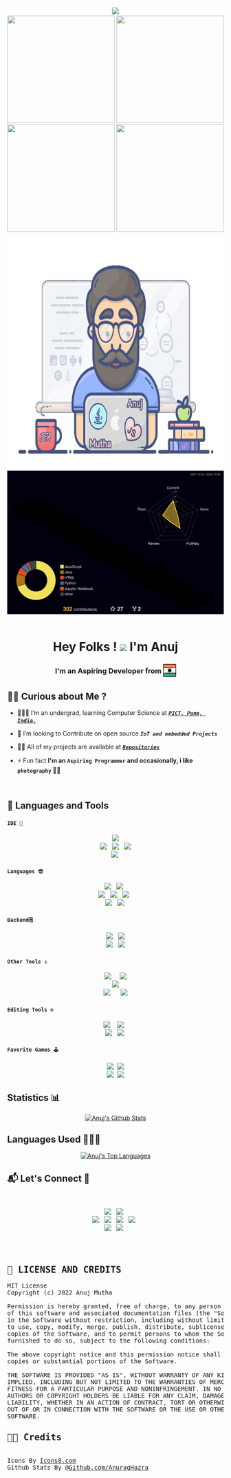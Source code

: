 <br/>
<div align="center">
<img src = "https://komarev.com/ghpvc/?username=AnujMutha&color=B88FDC&style=for-the-badge"/>
</div>

<div>
<img width="250px" height="250px" src = "https://www.holopin.io/_next/image?url=https%3A%2F%2Fassets.holopin.io%2FeyJidWNrZXQiOiJob2xvcGluLWFzc2V0cyIsImtleSI6ImFzc2V0cy9jbDhkOHRrZnAwMDMyMDlqbmtxZTF3dzVhIiwiZWRpdHMiOnsicm90YXRlIjpudWxsfX0%3D&w=1920&q=75"/>
  
<img width="250px" height="250px" src = "https://www.holopin.io/_next/image?url=https%3A%2F%2Fassets.holopin.io%2FeyJidWNrZXQiOiJob2xvcGluLWFzc2V0cyIsImtleSI6ImFzc2V0cy9jbDhkOHRrZnAwMDMyMDlqbmtxZTF3dzVhIiwiZWRpdHMiOnsicm90YXRlIjpudWxsfX0%3D&w=1920&q=75"/>
  
<img width="250px" height="250px" src = "https://www.holopin.io/_next/image?url=https%3A%2F%2Fassets.holopin.io%2FeyJidWNrZXQiOiJob2xvcGluLWFzc2V0cyIsImtleSI6ImFzc2V0cy9jbDhkOHRrZnAwMDMyMDlqbmtxZTF3dzVhIiwiZWRpdHMiOnsicm90YXRlIjpudWxsfX0%3D&w=1920&q=75"/>
  
<img width="250px" height="250px" src = "https://www.holopin.io/_next/image?url=https%3A%2F%2Fassets.holopin.io%2FeyJidWNrZXQiOiJob2xvcGluLWFzc2V0cyIsImtleSI6ImFzc2V0cy9jbDhkOHRrZnAwMDMyMDlqbmtxZTF3dzVhIiwiZWRpdHMiOnsicm90YXRlIjpudWxsfX0%3D&w=1920&q=75"/>
</div>

<div align="center">
<img src="assets/coder.gif" width="700px" height="550px">
<img src="profile-3d-contrib/profile-night-rainbow.svg">
</div>
<br/>
<h1 align="center">Hey Folks ! <img src="https://raw.githubusercontent.com/MartinHeinz/MartinHeinz/master/wave.gif" width="30px"> I'm Anuj</h1>
<h3 align="center">I'm an Aspiring Developer from <sub><sub><img src="assets/india_flag.png" width="30px"></sub></sub></h3>

## 🙋‍♂️ Curious about Me ? 
- 👨🏻‍🎓 I’m an undergrad, learning Computer Science at **_[`PICT, Pune, India.`](https://pict.edu/about_us/)_** 

- 👯 I’m looking to Contribute on open source **_`IoT and embedded Projects`_**

- 👨‍💻 All of my projects are available at **_[`Repositories`](https://github.com/AnujMutha?tab=repositories)_**

- ⚡ Fun fact **I'm an `Aspiring Programmer` and occasionally, i like `photography` 🎥📸**
<br/>

## 🚀 Languages and Tools

#### `IDE 📝`
<div align="center" >
  <img src="https://img.icons8.com/color/48/000000/jetbrains.svg"/>
   <br/>
  <img src="https://img.icons8.com/color/48/000000/atom-editor.svg"/>&nbsp;&nbsp;
  <img src="https://img.icons8.com/fluency/48/000000/sublime-text.svg"/>&nbsp;&nbsp;
  <img src="https://img.icons8.com/color/48/000000/visual-studio-code-2019.svg"/>
   <br/>
  <img src="https://img.icons8.com/color/48/000000/android-studio--v3.svg"/>&nbsp;
</div>

#### `Languages 😎`
<div align="center" >
<img src="https://img.icons8.com/color/48/000000/java.svg"/>&nbsp;&nbsp;
<img src="https://img.icons8.com/color/48/000000/python.svg"/>&nbsp;&nbsp;
<br/>
<img src="https://img.icons8.com/color/48/000000/javascript--v2.svg"/>&nbsp;&nbsp;
<img src="https://img.icons8.com/officexs/48/000000/php-logo.svg"/>&nbsp;&nbsp;
<img src="https://img.icons8.com/color/48/000000/html-5--v1.svg"/>&nbsp;&nbsp;
<br/>
<img src="https://img.icons8.com/color/48/000000/c-programming.svg"/>&nbsp;&nbsp;
<img src="https://img.icons8.com/color/48/000000/c-plus-plus-logo.svg"/>&nbsp;
</div>

#### `Backend🗒️`
<div align="center" >
<img src="https://img.icons8.com/plasticine/50/000000/oracle-pl-sql--v3.svg"/>&nbsp;&nbsp;
<img src="https://img.icons8.com/color/48/000000/firebase.svg"/>
<br/>
<img src="https://img.icons8.com/color/48/000000/mongodb.svg"/>&nbsp;&nbsp;
<img src="https://img.icons8.com/color/48/000000/mysql-logo.svg"/>
<br/>
</div>

#### `Other Tools ⚓`
<div align="center" >
<img src="https://img.icons8.com/fluency/48/000000/github.svg"/>&nbsp;&nbsp;&nbsp;
&nbsp;<img src="https://img.icons8.com/color/48/000000/git.svg"/>
<br/>
<img src="https://img.icons8.com/color/48/000000/airbnb.svg"/>
<br/>
<img src="https://img.icons8.com/fluency/48/000000/arduino.svg"/>&nbsp;&nbsp;&nbsp;&nbsp;&nbsp;
<img src="https://img.icons8.com/officel/48/000000/raspberry-pi.svg"/>
</div>

#### `Editing Tools ⚙️` 
<div align="center" >
<img src="https://img.icons8.com/fluency/48/000000/adobe-photoshop.svg"/>&nbsp;&nbsp;
&nbsp;<img src="https://img.icons8.com/color/48/000000/adobe-after-effects--v1.svg"/>&nbsp;&nbsp;
<br/>
<img src="https://img.icons8.com/color/48/000000/adobe-lightroom--v1.svg"/>&nbsp;&nbsp;
<img src="https://img.icons8.com/color/48/000000/figma--v1.svg"/>&nbsp;
</div>

#### `Favorite Games 🕹️`
<div align="center" >
<img src="https://img.icons8.com/fluency/48/000000/gta-5.png"/>&nbsp;
<img src="https://img.icons8.com/fluency/48/000000/pubg.png"/>
<br/>
<img src="https://img.icons8.com/fluency/48/000000/hitman.png"/>&nbsp;
<img src="https://img.icons8.com/color/48/000000/valorant.svg"/>
</div>

<h2 align="start">Statistics 📊</h2>
<p align="center">
    <a href="https://github.com/AnujMutha"><img alt="Anuj's Github Stats" src="https://github-readme-stats.vercel.app/api?username=AnujMutha&bg_color=30,642B73,C6426E&title_color=fff&text_color=fff&show_icons=true&icon_color=fff&border_radius=20&border_color=fff&include_all_commits=true&line_height=25&custom_title=Anuj%20Mutha%27s%20Github%20Stats" /></a> 
</p>
<h2 align="start">Languages Used 👨🏻‍💻</h2>
<p align="center">
        <a href="https://github.com/AnujMutha"><img alt="Anuj's Top Languages" src="https://github-readme-stats.vercel.app/api/top-langs/?username=AnujMutha&layout=compact&langs_count=10&bg_color=30,4776E6,8E54E9&text_color=fff&title_color=fff&border_radius=20&card_width=445" /></a>
</p>

<h2 align="start">📬 Let's Connect 🔗</h2>
<br/>
<p align="center">
    <a href="https://www.linkedin.com/in/anujmutha/"><img src="https://img.icons8.com/stickers/48/000000/linkedin.svg"/></a>&nbsp;&nbsp;
    <a href="https://www.facebook.com/anuj.mutha.31/"><img src="https://img.icons8.com/stickers/48/000000/facebook-new--v1.svg"/></a>&nbsp;&nbsp;
    <br/>
    <a href="https://www.instagram.com/anuj.mutha/"><img src="https://img.icons8.com/stickers/48/000000/instagram-new--v2.svg"/></a>&nbsp;&nbsp;
    <a href="https://twitter.com/anuj_mutha"><img src="https://img.icons8.com/stickers/48/000000/twitter.svg"/></a>&nbsp;&nbsp;
    <a href="mailto:mutha.am16@gmail.com"><img src="https://img.icons8.com/stickers/48/000000/gmail-new.svg"/></a>&nbsp;&nbsp;
    <a href="https://github.com/AnujMutha"><img src="https://img.icons8.com/stickers/48/000000/github.svg"/></a>&nbsp;&nbsp;
    <br/>
    <a href="https://t.me/AnujMutha"><img src="https://img.icons8.com/stickers/48/000000/telegram-app.svg"/></a>&nbsp;&nbsp;
    <a href="https://anujmutha.github.io/Portfolio/"><img src="https://img.icons8.com/stickers/48/000000/domain.png"/></a>&nbsp;&nbsp;

</p> 
<br/>

<pre align="start"><h2>🔑 LICENSE AND CREDITS</h2>MIT License<br/>Copyright (c) 2022 Anuj Mutha

Permission is hereby granted, free of charge, to any person obtaining a copy
of this software and associated documentation files (the "Software"), to deal
in the Software without restriction, including without limitation the rights
to use, copy, modify, merge, publish, distribute, sublicense, and/or sell
copies of the Software, and to permit persons to whom the Software is
furnished to do so, subject to the following conditions:

The above copyright notice and this permission notice shall be included in all
copies or substantial portions of the Software.

THE SOFTWARE IS PROVIDED "AS IS", WITHOUT WARRANTY OF ANY KIND, EXPRESS OR
IMPLIED, INCLUDING BUT NOT LIMITED TO THE WARRANTIES OF MERCHANTABILITY,
FITNESS FOR A PARTICULAR PURPOSE AND NONINFRINGEMENT. IN NO EVENT SHALL THE
AUTHORS OR COPYRIGHT HOLDERS BE LIABLE FOR ANY CLAIM, DAMAGES OR OTHER
LIABILITY, WHETHER IN AN ACTION OF CONTRACT, TORT OR OTHERWISE, ARISING FROM,
OUT OF OR IN CONNECTION WITH THE SOFTWARE OR THE USE OR OTHER DEALINGS IN THE
SOFTWARE.
<h2 align="start">👏🏻 Credits</h2>
Icons By <a href="https://icons8.com/">Icons8.com</a>
Github Stats By <a href="https://github.com/anuraghazra/github-readme-stats">@Github.com/AnuragHazra</a>

</pre>
